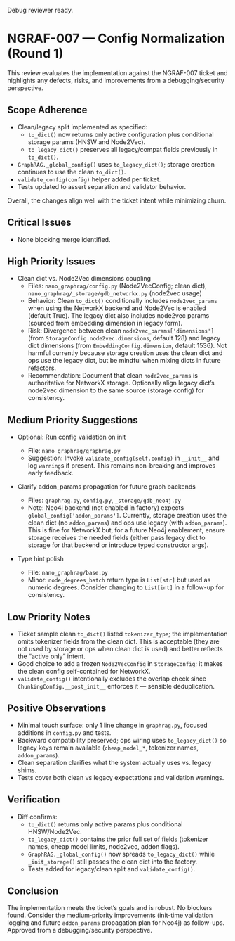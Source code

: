 Debug reviewer ready.

# NGRAF-007 — Config Normalization (Round 1)

This review evaluates the implementation against the NGRAF-007 ticket and highlights any defects, risks, and improvements from a debugging/security perspective.

## Scope Adherence
- Clean/legacy split implemented as specified:
  - `to_dict()` now returns only active configuration plus conditional storage params (HNSW and Node2Vec).
  - `to_legacy_dict()` preserves all legacy/compat fields previously in `to_dict()`.
- `GraphRAG._global_config()` uses `to_legacy_dict()`; storage creation continues to use the clean `to_dict()`.
- `validate_config(config)` helper added per ticket.
- Tests updated to assert separation and validator behavior.

Overall, the changes align well with the ticket intent while minimizing churn.

## Critical Issues
- None blocking merge identified.

## High Priority Issues

- Clean dict vs. Node2Vec dimensions coupling
  - Files: `nano_graphrag/config.py` (Node2VecConfig; clean dict), `nano_graphrag/_storage/gdb_networkx.py` (node2vec usage)
  - Behavior: Clean `to_dict()` conditionally includes `node2vec_params` when using the NetworkX backend and Node2Vec is enabled (default True). The legacy dict also includes node2vec params (sourced from embedding dimension in legacy form).
  - Risk: Divergence between clean `node2vec_params['dimensions']` (from `StorageConfig.node2vec.dimensions`, default 128) and legacy dict dimensions (from `EmbeddingConfig.dimension`, default 1536). Not harmful currently because storage creation uses the clean dict and ops use the legacy dict, but be mindful when mixing dicts in future refactors.
  - Recommendation: Document that clean `node2vec_params` is authoritative for NetworkX storage. Optionally align legacy dict’s node2vec dimension to the same source (storage config) for consistency.

## Medium Priority Suggestions

- Optional: Run config validation on init
  - File: `nano_graphrag/graphrag.py`
  - Suggestion: Invoke `validate_config(self.config)` in `__init__` and log `warning`s if present. This remains non-breaking and improves early feedback.

- Clarify addon_params propagation for future graph backends
  - Files: `graphrag.py`, `config.py`, `_storage/gdb_neo4j.py`
  - Note: Neo4j backend (not enabled in factory) expects `global_config['addon_params']`. Currently, storage creation uses the clean dict (no `addon_params`) and ops use legacy (with `addon_params`). This is fine for NetworkX but, for a future Neo4j enablement, ensure storage receives the needed fields (either pass legacy dict to storage for that backend or introduce typed constructor args).

- Type hint polish
  - File: `nano_graphrag/base.py`
  - Minor: `node_degrees_batch` return type is `List[str]` but used as numeric degrees. Consider changing to `List[int]` in a follow-up for consistency.

## Low Priority Notes
- Ticket sample clean `to_dict()` listed `tokenizer_type`; the implementation omits tokenizer fields from the clean dict. This is acceptable (they are not used by storage or ops when clean dict is used) and better reflects the “active only” intent.
- Good choice to add a frozen `Node2VecConfig` in `StorageConfig`; it makes the clean config self-contained for NetworkX.
- `validate_config()` intentionally excludes the overlap check since `ChunkingConfig.__post_init__` enforces it — sensible deduplication.

## Positive Observations
- Minimal touch surface: only 1 line change in `graphrag.py`, focused additions in `config.py` and tests.
- Backward compatibility preserved; ops wiring uses `to_legacy_dict()` so legacy keys remain available (`cheap_model_*`, tokenizer names, `addon_params`).
- Clean separation clarifies what the system actually uses vs. legacy shims.
- Tests cover both clean vs legacy expectations and validation warnings.

## Verification
- Diff confirms:
  - `to_dict()` returns only active params plus conditional HNSW/Node2Vec.
  - `to_legacy_dict()` contains the prior full set of fields (tokenizer names, cheap model limits, node2vec, addon flags).
  - `GraphRAG._global_config()` now spreads `to_legacy_dict()` while `_init_storage()` still passes the clean dict into the factory.
  - Tests added for legacy/clean split and `validate_config()`.

## Conclusion

The implementation meets the ticket’s goals and is robust. No blockers found. Consider the medium‑priority improvements (init-time validation logging and future `addon_params` propagation plan for Neo4j) as follow-ups. Approved from a debugging/security perspective.

